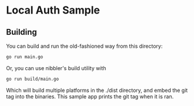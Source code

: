 # Local Auth Sample

## Building

You can build and run the old-fashioned way from this directory:

```bash
go run main.go
```

Or, you can use nibbler's build utility with

```bash
go run build/main.go
```

Which will build multiple platforms in the ./dist directory, and embed the git tag into the binaries.
This sample app prints the git tag when it is ran.